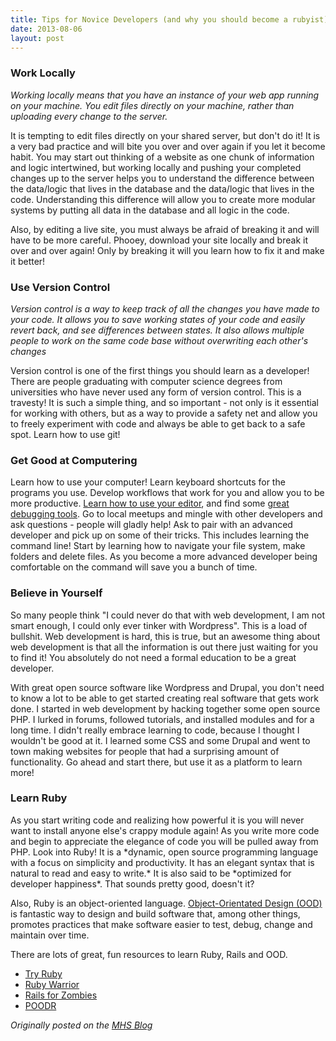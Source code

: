 ```yaml
---
title: Tips for Novice Developers (and why you should become a rubyist)
date: 2013-08-06
layout: post
---
```

<h3>Work Locally</h3>

<p><em>Working locally means that you have an instance of your web app running on your machine. You edit files directly on your machine, rather than uploading every change to the server.</em></p>

<p>It is tempting to edit files directly on your shared server, but don't do it! It is a very bad practice and will bite you over and over again if you let it become habit. You may start out thinking of a website as one chunk of information and logic intertwined, but working locally and pushing your completed changes up to the server helps you to understand the difference between the data/logic that lives in the database and the data/logic that lives in the code. Understanding this difference will allow you to create more modular systems by putting all data in the database and all logic in the code.<p>

<p>Also, by editing a live site, you must always be afraid of breaking it and will have to be more careful. Phooey, download your site locally and break it over and over again! Only by breaking it will you learn how to fix it and make it better!</p>

<h3>Use Version Control</h3>

<p><em>Version control is a way to keep track of all the changes you have made to your code. It allows you to save working states of your code and easily revert back, and see differences between states. It also allows multiple people to work on the same code base without overwriting each other's changes</em></p>

<p>Version control is one of the first things you should learn as a developer! There are people graduating with computer science degrees from universities who have never used any form of version control. This is a travesty! It is such a simple thing, and so important - not only is it essential for working with others, but as a way to provide a safety net and allow you to freely experiment with code and always be able to get back to a safe spot. Learn how to use git!</p>

<h3>Get Good at Computering</h3>

<p>Learn how to use your computer! Learn keyboard shortcuts for the programs you use. Develop workflows that work for you and allow you to be more productive. <a href="/configuring-sublime-text-2/">Learn how to use your editor</a>, and find some <a href="/better-rails-debugging-with-better_errors-and-jazz_hands">great debugging tools</a>. Go to local meetups and mingle with other developers and ask questions - people will gladly help! Ask to pair with an advanced developer and pick up on some of their tricks. This includes learning the command line! Start by learning how to navigate your file system, make folders and delete files. As you become a more advanced developer being comfortable on the command will save you a bunch of time.</p>

<h3>Believe in Yourself</h3>

<p>So many people think "I could never do that with web development, I am not smart enough, I could only ever tinker with Wordpress". This is a load of bullshit. Web development is hard, this is true, but an awesome thing about web development is that all the information is out there just waiting for you to find it! You absolutely do not need a formal education to be a great developer.</p>

<p>With great open source software like Wordpress and Drupal, you don't need to know a lot to be able to get started creating real software that gets work done. I started in web development by hacking together some open source PHP. I lurked in forums, followed tutorials, and installed modules and for a long time. I didn't really embrace learning to code, because I thought I wouldn't be good at it. I learned some CSS and some Drupal and went to town making websites for people that had a surprising amount of functionality. Go ahead and start there, but use it as a platform to learn more!</p>

<h3>Learn Ruby</h3>

<p>As you start writing code and realizing how powerful it is you will never want to install anyone else's crappy module again! As you write more code and begin to appreciate the elegance of code you will be pulled away from PHP. Look into Ruby! It is a *dynamic, open source programming language with a focus on simplicity and productivity. It has an elegant syntax that is natural to read and easy to write.* It is also said to be *optimized for developer happiness*. That sounds pretty good, doesn't it?</p>

<p>Also, Ruby is an object-oriented language. <a href="http://en.wikipedia.org/wiki/Object-oriented_design">Object-Orientated Design (OOD)</a> is fantastic way to design and build software that, among other things, promotes practices that make software easier to test, debug, change and maintain over time.</p>

<p>There are lots of great, fun resources to learn Ruby, Rails and OOD.</p>
<ul>
<li>  <a href="http://tryruby.org">Try Ruby</a></li>
<li>  <a href="https://www.bloc.io/ruby-warrior/#/">Ruby Warrior</a></li>
<li>  <a href="http://railsforzombies.org/">Rails for Zombies</a></li>
<li>  <a href="http://www.poodr.info/">POODR</a></li>
</ul>

<p><em>Originally posted on the <a href="http://www.mutuallyhuman.com/blog/2013/08/06/tips-for-novice-developers-and-why-you-should-become-a-rubyist/">MHS Blog</a></em></p>
